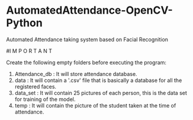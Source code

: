 # AutomatedAttendance-OpenCV-Python
Automated Attendance taking system based on Facial Recognition

#I M P O R T A N T

Create the following empty folders before executing the program:

1) Attendance_db : It will store attendance database.
2) data : It will contain a '.csv' file that is basically a database for all the registered faces.
3) data_set : It will contain 25 pictures of each person, this is the data set for training of the model.
4) temp : It will contain the picture of the student taken at the time of attendance.
